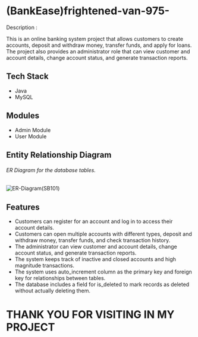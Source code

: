 # (BankEase)frightened-van-975-

Description : 

This is an online banking system project that allows customers to create accounts, deposit and withdraw money, transfer funds, and apply for loans. The project also provides an administrator role that can view customer and account details, change account status, and generate transaction reports.

## Tech Stack

* Java
* MySQL

## Modules

* Admin Module
* User Module

## Entity Relationship Diagram
 ###### ER Diagram for the database tables.

![ER-Diagram(SB101)](https://user-images.githubusercontent.com/112858514/231597543-c0fab3a8-7d8e-4121-86f8-be62be4b0c71.png)

## Features

  * Customers can register for an account and log in to access their account details.
  * Customers can open multiple accounts with different types, deposit and withdraw money, transfer funds, and check transaction history.
  * The administrator can view customer and account details, change account status, and generate transaction reports.
  * The system keeps track of inactive and closed accounts and high magnitude transactions.
  * The system uses auto_increment column as the primary key and foreign key for relationships between tables.
  * The database includes a field for is_deleted to mark records as deleted without actually deleting them.


# THANK YOU FOR VISITING IN MY PROJECT

